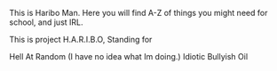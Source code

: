 This is Haribo Man. Here you will find A-Z of things you might need for school, and just IRL.

  This is project H.A.R.I.B.O, Standing for
  
  Hell
  At
  Random                                    (I have no idea what Im  doing.)
  Idiotic
  Bullyish
  Oil
